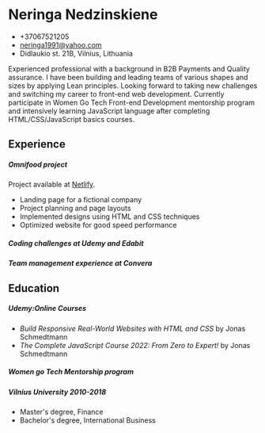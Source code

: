 # Neringa Nedzinskiene

- +37067521205
- [neringa1991@yahoo.com](mailto:neringa1991@yahoo.com)
- Didlaukio st. 21B, Vilnius, Lithuania

Experienced professional with a background in B2B Payments and Quality assurance. I have been building and leading teams of various shapes and sizes by applying Lean principles. Looking forward to taking new challenges and switching my career to front-end web development. Currently participate in Women Go Tech Front-end Development mentorship program and intensively learning JavaScript language after completing HTML/CSS/JavaScript basics courses.

## Experience

##### Omnifood project

Project available at [Netlify](https://omnifood-neringa.netlify.app/).

- Landing page for a fictional company
- Project planning and page layouts
- Implemented designs using HTML and CSS techniques
- Optimized website for good speed performance

##### Coding challenges at Udemy and Edabit

##### Team management experience at Convera

## Education

##### Udemy:Online Courses

- _Build Responsive Real-World Websites with HTML and CSS_ by Jonas Schmedtmann
- _The Complete JavaScript Course 2022: From Zero to Expert!_ by Jonas Schmedtmann

##### Women go Tech Mentorship program

##### Vilnius University 2010-2018

- Master's degree, Finance
- Bachelor's degree, International Business
